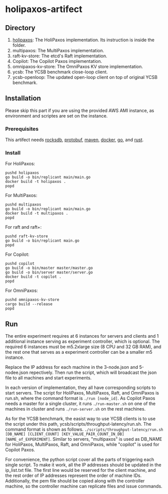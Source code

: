 # holipaxos-artifect

## Directory
1. [holipaxos](https://github.com/Zhiying12/holipaxos): The HoliPaxos implementation. Its instruction is inside the folder.
2. multipaxos: The MultiPaxos implementation.
3. raft-kv-store: The etcd's Raft implementation.
4. Copilot: The Copilot Paxos implementation.
5. omnipaxos-kv-store: The OmniPaxos KV store implementation.
6. ycsb: The YCSB benchmark close-loop client.
7. ycsb-openloop: The updated open-loop client on top of original YCSB benchmark.

## Installation
Please skip this part if you are using the provided AWS AMI instance, as environment and scriptes are set on the instance.

### Prerequisites
This artifect needs [rocksdb](https://github.com/facebook/rocksdb/blob/master/INSTALL.md), [protobuf](https://grpc.io/docs/protoc-installation/), [maven](https://maven.apache.org/install.html), [docker](https://docs.docker.com/engine/install/), [go](https://go.dev/doc/install), and [rust](https://www.rust-lang.org/tools/install).

### Install
For HoliPaxos:
```
pushd holipaxos
go build -o bin/replicant main/main.go
docker build -t holipaxos .
popd
```
For MultiPaxos:
```
pushd multipaxos
go build -o bin/replicant main/main.go
docker build -t multipaxos .
popd
```
For raft and raft+:
```
pushd raft-kv-store
go build -o bin/replicant main.go
popd
```
For Copilot:
```
pushd copilot
go build -o bin/master master/master.go
go build -o bin/server master/server.go
docker build -t copilot .
popd
```
For OmniPaxos:
```
pushd omnipaxos-kv-store
cargo build --release
popd
```


## Run
The entire experiment requires at 6 instances for servers and clients and 1 additional instance serving as experiment controller, which is optional. The required 6 instances must be m5.2xlarge size (8 CPU and 32 GB RAM), and the rest one that serves as a experiment controller can be a smaller m5 instance.

Replace the IP address for each machine in the 3-node.json and 5-nodee.json repectively. Then run the script, which will broadcast the json file to all machines and start experiments.

In each version of implementation, they all have corresponding scripts to start servers. The script for HoliPaxos, MultiPaxos, Raft, and OmniPaxos is run.sh, where the command format is `./run [node_id]`. As Copilot Paxos needs a master for a single cluster, it runs `./run-master.sh` on one of the machines in cluster and runs `./run-server.sh` on the rest machines.

As for the YCSB benchmark, the easist way to use YCSB clients is to use the script under this path, ycsb/scripts/throughput-latency/run.sh. The command format is shown as follows. `./scripts/throughput-latency/run.sh [DB_NAME] [CLIENT_COUNT] [KEY_VALUE_PAIR_COUNT_IN_DB] [NAME_of_EXPERIMENT]`. Similar to servers, "multipaxos" is used as DB_NAME for HoliPaxos, MultiPaxos, Raft, and OmniPaxos, while "copilot" is used for Copilot Paxos.

For convenience, the python script cover all the parts of triggering each single script. To make it work, all the IP addresses should be updated in the ip_list.txt file. The first line would be reserved for the client machine, and the rest order of IP addresses represent the order of machine IDs. Additionally, the pem file should be copied along with the controller machine, so the controller machine can replicate files and issue commands.

